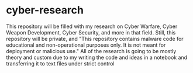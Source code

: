 # cyber-research
This repository will be filled with my research on Cyber Warfare, Cyber Weapon Development, Cyber Security, and more in that field. Still, this repository will be private, and "This repository contains malware code for educational and non-operational purposes only. It is not meant for deployment or malicious use." All of the research is going to be mostly theory and custom due to my writing the code and ideas in a notebook and transferring it to text files under strict control


